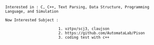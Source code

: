     Interested in : C, C++, Text Parsing, Data Structure, Programming Language, and Simulation
    
    Now Interested Subject : 
                            
                            1. vztpv/scj3, claujson
                            2. https://github.com/AutomataLab/Pison
                            3. coding test with c++
                                

